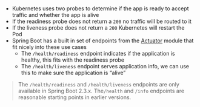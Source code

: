 ### 
*   Kubernetes uses two probes to determine if the app is ready to accept traffic and whether the app is alive
*   If the readiness probe does not return a `200` no traffic will be routed to it
*   If the liveness probe does not return a `200` Kubernetes will restart the Pod
*   Spring Boot has a built in set of endpoints from the [Actuator](https://spring.io/blog/2020/03/25/liveness-and-readiness-probes-with-spring-boot) module that fit nicely into these use cases
    *   The `/health/readiness` endpoint indicates if the application is healthy, this fits with the readiness probe
    *   The `/health/liveness` endpoint serves application info, we can use this to make sure the application is “alive”

> The `/health/readiness` and `/health/liveness` endpoints are only available in Spring Boot 2.3.x. The`/health` and `/info` endpoints are reasonable starting points in earlier versions.

